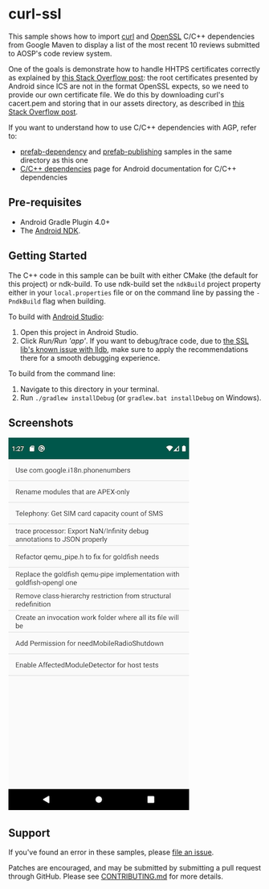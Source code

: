 curl-ssl
========

This sample shows how to import [curl] and [OpenSSL] C/C++ dependencies from Google Maven
to display a list of the most recent 10 reviews submitted to AOSP's code review system.

One of the goals is demonstrate how to handle HHTPS certificates correctly as explained by [this Stack Overflow
post](https://stackoverflow.com/a/30430033/632035): the root certificates
presented by Android since ICS are not in the format OpenSSL expects, so we need
to provide our own certificate file. We do this by downloading curl's cacert.pem
and storing that in our assets directory, as described in [this Stack Overflow
post](https://stackoverflow.com/a/31521185/632035).

If you want to understand how to use C/C++ dependencies with AGP, refer to:
* [prefab-dependency] and [prefab-publishing] samples in the same directory as this one
* [C/C++ dependencies] page for Android documentation for C/C++ dependencies


[Prefab]:https://google.github.io/prefab/
[prefab-dependency]:https://github.com/android/ndk-samples/blob/main/prefab/prefab-dependency
[prefab-publishing]:https://github.com/android/ndk-samples/blob/main/prefab/prefab-publishing
[curl]: https://curl.haxx.se/  
[OpenSSL]: https://www.openssl.org/  
[JsonCpp]: https://github.com/open-source-parsers/jsoncpp
[C/C++ dependencies]:https://developer.android.com/studio/build/native-dependencies?buildsystem=cmake&agpversion=4.0


Pre-requisites
--------------

* Android Gradle Plugin 4.0+
* The [Android NDK](https://developer.android.com/ndk/).

Getting Started
---------------

The C++ code in this sample can be built with either CMake (the default for this
project) or ndk-build. To use ndk-build set the `ndkBuild` project property
either in your `local.properties` file or on the command line by passing the
`-PndkBuild` flag when building.

To build with [Android Studio](http://developer.android.com/sdk/index.html):

1. Open this project in Android Studio.
2. Click *Run/Run 'app'*.  If you want to debug/trace code, due to [the SSL lib's known issue with lldb](https://github.com/android/ndk-samples/issues/740), make sure to apply the recommendations there for a smooth debugging experience.

To build from the command line:

1. Navigate to this directory in your terminal.
2. Run `./gradlew installDebug` (or `gradlew.bat installDebug` on Windows).


Screenshots
------------

![screenshot](screenshot.png)

Support
--------

If you've found an error in these samples, please [file an
issue](https://github.com/android/ndk-samples/issues/new).

Patches are encouraged, and may be submitted by submitting a pull request
through GitHub. Please see [CONTRIBUTING.md](../../CONTRIBUTING.md) for more
details.
